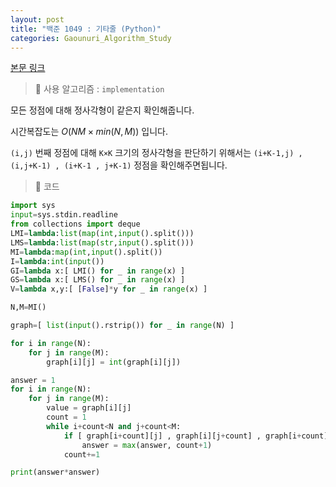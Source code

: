 ```yaml
---
layout: post
title: "백준 1049 : 기타줄 (Python)"
categories: Gaounuri_Algorithm_Study
---
```


[본문 링크](https://www.acmicpc.net/problem/1051)

> 📌 사용 알고리즘 : `implementation`

모든 정점에 대해 정사각형이 같은지 확인해줍니다.

시간복잡도는 $O(NM×min(N,M))$ 입니다.

`(i,j)` 번째 정점에 대해 `K×K` 크기의 정사각형을 판단하기 위해서는
`(i+K-1,j) , (i,j+K-1) , (i+K-1 , j+K-1)` 정점을 확인해주면됩니다.

> 📌 코드

```python
import sys
input=sys.stdin.readline
from collections import deque
LMI=lambda:list(map(int,input().split()))
LMS=lambda:list(map(str,input().split()))
MI=lambda:map(int,input().split())
I=lambda:int(input())
GI=lambda x:[ LMI() for _ in range(x) ]
GS=lambda x:[ LMS() for _ in range(x) ]
V=lambda x,y:[ [False]*y for _ in range(x) ]

N,M=MI()

graph=[ list(input().rstrip()) for _ in range(N) ]

for i in range(N):
    for j in range(M):
        graph[i][j] = int(graph[i][j])

answer = 1
for i in range(N):
    for j in range(M):
        value = graph[i][j]
        count = 1
        while i+count<N and j+count<M:
            if [ graph[i+count][j] , graph[i][j+count] , graph[i+count][j+count] ] == [value,value,value]:
                answer = max(answer, count+1)
            count+=1

print(answer*answer)
```
